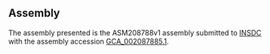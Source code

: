 

Assembly
--------

The assembly presented is the ASM208788v1 assembly submitted to
[INSDC](http://www.insdc.org) with the assembly accession
[GCA\_002087885.1](http://www.ebi.ac.uk/ena/data/view/GCA_002087885.1).

